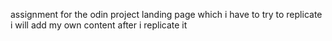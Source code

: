 assignment for the odin project
landing page which i have to try to replicate
i will add my own content after i replicate it